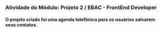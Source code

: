 ### Atividade do Módulo: Projeto 2 / EBAC - FrontEnd Developer

#### O projeto criado foi uma agenda telefônica para os usuários salvarem seus contatos.   
